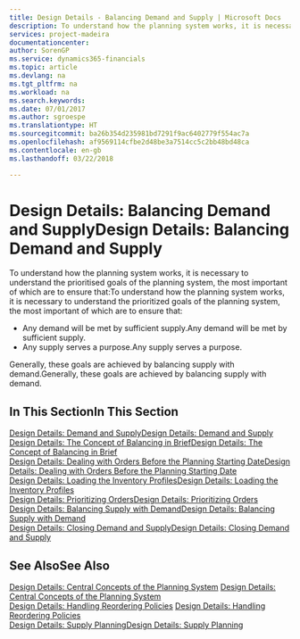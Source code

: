 ```yaml
---
title: Design Details - Balancing Demand and Supply | Microsoft Docs
description: To understand how the planning system works, it is necessary to understand the prioritised goals of the planning system, the most important of which are to ensure that any demand will be met by sufficient supply and any supply serves a purpose.
services: project-madeira
documentationcenter: 
author: SorenGP
ms.service: dynamics365-financials
ms.topic: article
ms.devlang: na
ms.tgt_pltfrm: na
ms.workload: na
ms.search.keywords: 
ms.date: 07/01/2017
ms.author: sgroespe
ms.translationtype: HT
ms.sourcegitcommit: ba26b354d235981bd7291f9ac6402779f554ac7a
ms.openlocfilehash: af9569114cfbe2d48be3a7514cc5c2bb48bd48ca
ms.contentlocale: en-gb
ms.lasthandoff: 03/22/2018

---
```

# <a name="design-details-balancing-demand-and-supply"></a><span data-ttu-id="7a9c7-103">Design Details: Balancing Demand and Supply</span><span class="sxs-lookup"><span data-stu-id="7a9c7-103">Design Details: Balancing Demand and Supply</span></span>
<span data-ttu-id="7a9c7-104">To understand how the planning system works, it is necessary to understand the prioritised goals of the planning system, the most important of which are to ensure that:</span><span class="sxs-lookup"><span data-stu-id="7a9c7-104">To understand how the planning system works, it is necessary to understand the prioritized goals of the planning system, the most important of which are to ensure that:</span></span>  

- <span data-ttu-id="7a9c7-105">Any demand will be met by sufficient supply.</span><span class="sxs-lookup"><span data-stu-id="7a9c7-105">Any demand will be met by sufficient supply.</span></span>  
- <span data-ttu-id="7a9c7-106">Any supply serves a purpose.</span><span class="sxs-lookup"><span data-stu-id="7a9c7-106">Any supply serves a purpose.</span></span>  

 <span data-ttu-id="7a9c7-107">Generally, these goals are achieved by balancing supply with demand.</span><span class="sxs-lookup"><span data-stu-id="7a9c7-107">Generally, these goals are achieved by balancing supply with demand.</span></span>  

## <a name="in-this-section"></a><span data-ttu-id="7a9c7-108">In This Section</span><span class="sxs-lookup"><span data-stu-id="7a9c7-108">In This Section</span></span>  
[<span data-ttu-id="7a9c7-109">Design Details: Demand and Supply</span><span class="sxs-lookup"><span data-stu-id="7a9c7-109">Design Details: Demand and Supply</span></span>](design-details-demand-and-supply.md)  
[<span data-ttu-id="7a9c7-110">Design Details: The Concept of Balancing in Brief</span><span class="sxs-lookup"><span data-stu-id="7a9c7-110">Design Details: The Concept of Balancing in Brief</span></span>](design-details-the-concept-of-balancing-in-brief.md)  
[<span data-ttu-id="7a9c7-111">Design Details: Dealing with Orders Before the Planning Starting Date</span><span class="sxs-lookup"><span data-stu-id="7a9c7-111">Design Details: Dealing with Orders Before the Planning Starting Date</span></span>](design-details-dealing-with-orders-before-the-planning-starting-date.md)  
[<span data-ttu-id="7a9c7-112">Design Details: Loading the Inventory Profiles</span><span class="sxs-lookup"><span data-stu-id="7a9c7-112">Design Details: Loading the Inventory Profiles</span></span>](design-details-loading-the-inventory-profiles.md)  
[<span data-ttu-id="7a9c7-113">Design Details: Prioritizing Orders</span><span class="sxs-lookup"><span data-stu-id="7a9c7-113">Design Details: Prioritizing Orders</span></span>](design-details-prioritizing-orders.md)  
[<span data-ttu-id="7a9c7-114">Design Details: Balancing Supply with Demand</span><span class="sxs-lookup"><span data-stu-id="7a9c7-114">Design Details: Balancing Supply with Demand</span></span>](design-details-balancing-supply-with-demand.md)  
[<span data-ttu-id="7a9c7-115">Design Details: Closing Demand and Supply</span><span class="sxs-lookup"><span data-stu-id="7a9c7-115">Design Details: Closing Demand and Supply</span></span>](design-details-closing-demand-and-supply.md)  

## <a name="see-also"></a><span data-ttu-id="7a9c7-116">See Also</span><span class="sxs-lookup"><span data-stu-id="7a9c7-116">See Also</span></span>  
 <span data-ttu-id="7a9c7-117">[Design Details: Central Concepts of the Planning System](design-details-central-concepts-of-the-planning-system.md) </span><span class="sxs-lookup"><span data-stu-id="7a9c7-117">[Design Details: Central Concepts of the Planning System](design-details-central-concepts-of-the-planning-system.md) </span></span>  
 <span data-ttu-id="7a9c7-118">[Design Details: Handling Reordering Policies](design-details-handling-reordering-policies.md) </span><span class="sxs-lookup"><span data-stu-id="7a9c7-118">[Design Details: Handling Reordering Policies](design-details-handling-reordering-policies.md) </span></span>  
 [<span data-ttu-id="7a9c7-119">Design Details: Supply Planning</span><span class="sxs-lookup"><span data-stu-id="7a9c7-119">Design Details: Supply Planning</span></span>](design-details-supply-planning.md)

